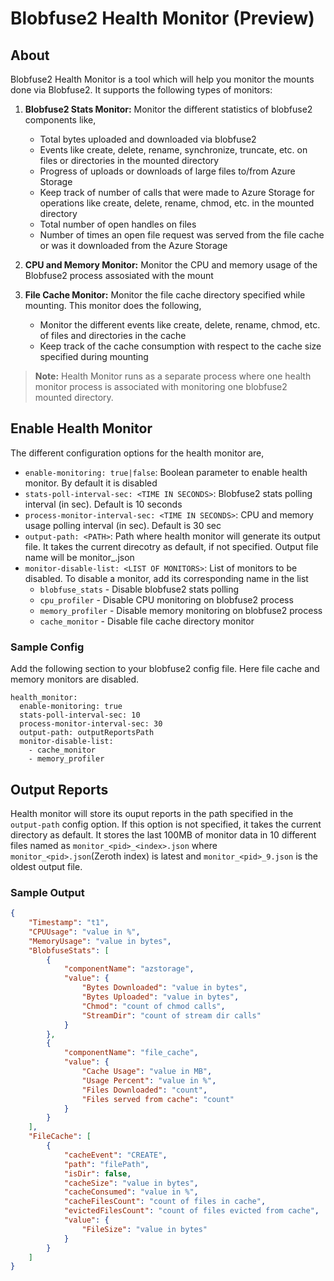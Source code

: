 # Blobfuse2 Health Monitor (Preview)

## About

Blobfuse2 Health Monitor is a tool which will help you monitor the mounts done via Blobfuse2. It supports the following types of monitors:

1. **Blobfuse2 Stats Monitor:** Monitor the different statistics of blobfuse2 components like,
    - Total bytes uploaded and downloaded via blobfuse2
    - Events like create, delete, rename, synchronize, truncate, etc. on files or directories in the mounted directory
    - Progress of uploads or downloads of large files to/from Azure Storage
    - Keep track of number of calls that were made to Azure Storage for operations like create, delete, rename, chmod, etc. in the mounted directory
    - Total number of open handles on files
    - Number of times an open file request was served from the file cache or was it downloaded from the Azure Storage  

2. **CPU and Memory Monitor:** Monitor the CPU and memory usage of the Blobfuse2 process assosiated with the mount

3. **File Cache Monitor:** Monitor the file cache directory specified while mounting. This monitor does the following,
    - Monitor the different events like create, delete, rename, chmod, etc. of files and directories in the cache
    - Keep track of the cache consumption with respect to the cache size specified during mounting

> **Note:** Health Monitor runs as a separate process where one health monitor process is associated with monitoring one blobfuse2 mounted directory.

## Enable Health Monitor

The different configuration options for the health monitor are,
- `enable-monitoring: true|false`: Boolean parameter to enable health monitor. By default it is disabled
- `stats-poll-interval-sec: <TIME IN SECONDS>`: Blobfuse2 stats polling interval (in sec). Default is 10 seconds
- `process-monitor-interval-sec: <TIME IN SECONDS>`: CPU and memory usage polling interval (in sec). Default is 30 sec
- `output-path: <PATH>`: Path where health monitor will generate its output file. It takes the current direcotry as default, if not specified. Output file name will be monitor_<pid>.json
- `monitor-disable-list: <LIST OF MONITORS>`: List of monitors to be disabled. To disable a monitor, add its corresponding name in the list
    - `blobfuse_stats` - Disable blobfuse2 stats polling
    - `cpu_profiler` - Disable CPU monitoring on blobfuse2 process
    - `memory_profiler` - Disable memory monitoring on blobfuse2 process
    - `cache_monitor` - Disable file cache directory monitor

### Sample Config

Add the following section to your blobfuse2 config file. Here file cache and memory monitors are disabled.
```
health_monitor:
  enable-monitoring: true
  stats-poll-interval-sec: 10
  process-monitor-interval-sec: 30
  output-path: outputReportsPath
  monitor-disable-list:
    - cache_monitor
    - memory_profiler
```

## Output Reports

Health monitor will store its ouput reports in the path specified in the `output-path` config option. If this option is not specified, it takes the current directory as default. It stores the last 100MB of monitor data in 10 different files named as `monitor_<pid>_<index>.json` where `monitor_<pid>.json`(Zeroth index) is latest and `monitor_<pid>_9.json` is the oldest output file.

### Sample Output

```json
{
	"Timestamp": "t1",
    "CPUUsage": "value in %",
    "MemoryUsage": "value in bytes",
	"BlobfuseStats": [
        {
			"componentName": "azstorage",
			"value": {
				"Bytes Downloaded": "value in bytes",
                "Bytes Uploaded": "value in bytes",
                "Chmod": "count of chmod calls",
				"StreamDir": "count of stream dir calls"
			}
		},
		{
			"componentName": "file_cache",
			"value": {
				"Cache Usage": "value in MB",
				"Usage Percent": "value in %",
                "Files Downloaded": "count",
                "Files served from cache": "count"
			}
		}
	],
    "FileCache": [
		{
			"cacheEvent": "CREATE",
			"path": "filePath",
			"isDir": false,
			"cacheSize": "value in bytes",
			"cacheConsumed": "value in %",
			"cacheFilesCount": "count of files in cache",
			"evictedFilesCount": "count of files evicted from cache",
			"value": {
				"FileSize": "value in bytes"
			}
		}
	]
}
```



